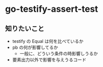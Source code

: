 # go-testify-assert-test

## 知りたいこと

- testify の Equal は何を比べているか
- pb の何が影響してるか
  - 一般に、どういう条件の時影響しうるか
- 要素出力以外で影響を与えうるコード
